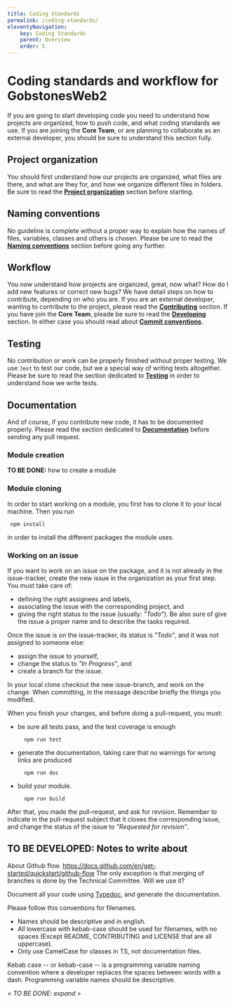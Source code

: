 ```yaml
---
title: Coding Standards
permalink: /coding-standards/
eleventyNavigation:
    key: Coding Standards
    parent: Overview
    order: 5
---
```

# Coding standards and workflow for **GobstonesWeb2**

If you are going to start developing code you need to understand how projects are organized, how to push code, and what coding standards we use. If you are joining the **Core Team**, or are planning to collaborate as an external developer, you should be sure to understand this section fully.

## Project organization

You should first understand how our projects are organized, what files are there, and what are they for, and how we organize different files in folders. Be sure to read the [**Project organization**](./project-organization) section before starting.

## Naming conventions

No guideline is complete without a proper way to explain how the names of files, variables, classes and others is chosen. Please be ure to read the [**Naming conventions**](./naming-conventions) section before going any further.

## Workflow

You now understand how projects are organized, great, now what? How do I add new features or correct new bugs? We have detail steps on how to contribute, depending on who you are. If you are an external developer, wanting to contribute to the project, please read the [**Contributing**](./contributing) section. If you have join the **Core Team**, pleade be sure to read the [**Developing**](./developing) section.
In either case you should read about [**Commit conventions**](./commit-conventions).

## Testing

No contribution or work can be properly finished without proper testing. We use `Jest` to test our code, but we a special way of writing tests altogether. Please be sure to read the section dedicated to [**Testing**](./testing) in order to understand how we write tests.

## Documentation

And of course, if you contribute new code, it has to be documented properly. Please read the section dedicated to [**Documentation**](./documentation) before sending any pull request.


### Module creation

**TO BE DONE:** how to create a module

### Module cloning
In order to start working on a module, you first has to clone it to your local machine.
Then you run

     npm install

in order to install the different packages the module uses.

### Working on an issue
If you want to work on an issue on the package, and it is not already in the issue-tracker,
create the new issue in the organization as your first step.
You must take care of:
  * defining the right assignees and labels,
  * associating the issue with the corresponding project, and
  * giving the right status to the issue (usually: _"Todo"_).
Be also sure of give the issue a proper name and to describe the tasks required.

Once the issue is on the issue-tracker, its status is _"Todo"_, and it was not assigned to someone else:
  * assign the issue to yourself,
  * change the status to _"In Progress"_, and
  * create a branch for the issue.

In your local clone checkout the new issue-branch, and work on the change.
When committing, in the message describe briefly the things you modified.

When you finish your changes, and before doing a pull-request, you must:
  * be sure all tests pass, and the test coverage is enough

          npm run test

  * generate the documentation, taking care that no warnings for wrong links are produced

          npm run doc

  * build your module.

          npm run build

After that, you made the pull-request, and ask for revision.
Remember to indicate in the pull-request subject that it closes the corresponding issue, and change the status of the issue to _"Requested for revision"_.



## **TO BE DEVELOPED:** Notes to write about
About Github flow.
https://docs.github.com/en/get-started/quickstart/github-flow
The only exception is that merging of branches is done by the Technical Committee.
Will we use it?

Document all your code using [Typedoc](https://typedoc.org/guides/overview/), and generate the documentation.

Please follow this conventions for filenames.
 * Names should be descriptive and in english.
 * All lowercase with kebab-case should be used for filenames, with no spaces
   (Except README, CONTRIBUTING and LICENSE that are all uppercase).
 * Only use CamelCase for classes in TS, not documentation files.

 Kebab case -- or kebab-case -- is a programming variable naming convention where a developer replaces the spaces between words with a dash.
 Programming variable names should be descriptive.

_< TO BE DONE: expand >_

